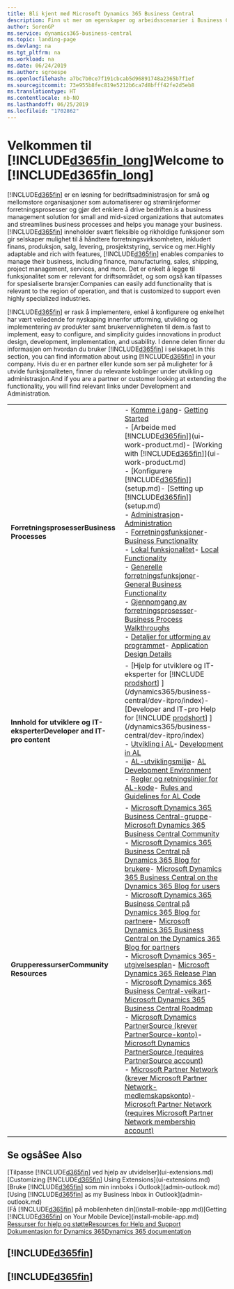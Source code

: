 ```yaml
---
title: Bli kjent med Microsoft Dynamics 365 Business Central
description: Finn ut mer om egenskaper og arbeidsscenarier i Business Central, en løsning for bedriftsadministrasjon for små og mellomstore organisasjoner.
author: SorenGP
ms.service: dynamics365-business-central
ms.topic: landing-page
ms.devlang: na
ms.tgt_pltfrm: na
ms.workload: na
ms.date: 06/24/2019
ms.author: sgroespe
ms.openlocfilehash: a7bc7b0ce7f191cbcab5d96891748a2365b7f1ef
ms.sourcegitcommit: 73e955b8fec819e5212b6ca7d8bfff42fe2d5eb8
ms.translationtype: HT
ms.contentlocale: nb-NO
ms.lasthandoff: 06/25/2019
ms.locfileid: "1702862"
---
```

# <a name="welcome-to-included365finlongincludesd365finlongmdmd"></a><span data-ttu-id="eed8e-103">Velkommen til [!INCLUDE[d365fin_long](includes/d365fin_long_md.md)]</span><span class="sxs-lookup"><span data-stu-id="eed8e-103">Welcome to [!INCLUDE[d365fin_long](includes/d365fin_long_md.md)]</span></span>
[!INCLUDE[d365fin](includes/d365fin_md.md)] <span data-ttu-id="eed8e-104">er en løsning for bedriftsadministrasjon for små og mellomstore organisasjoner som automatiserer og strømlinjeformer forretningsprosesser og gjør det enklere å drive bedriften.</span><span class="sxs-lookup"><span data-stu-id="eed8e-104">is a business management solution for small and mid-sized organizations that automates and streamlines business processes and helps you manage your business.</span></span> <span data-ttu-id="eed8e-105">[!INCLUDE[d365fin](includes/d365fin_md.md)] inneholder svært fleksible og rikholdige funksjoner som gir selskaper mulighet til å håndtere forretningsvirksomheten, inkludert finans, produksjon, salg, levering, prosjektstyring, service og mer.</span><span class="sxs-lookup"><span data-stu-id="eed8e-105">Highly adaptable and rich with features, [!INCLUDE[d365fin](includes/d365fin_md.md)] enables companies to manage their business, including finance, manufacturing, sales, shipping, project management, services, and more.</span></span> <span data-ttu-id="eed8e-106">Det er enkelt å legge til funksjonalitet som er relevant for driftsområdet, og som også kan tilpasses for spesialiserte bransjer.</span><span class="sxs-lookup"><span data-stu-id="eed8e-106">Companies can easily add functionality that is relevant to the region of operation, and that is customized to support even highly specialized industries.</span></span>

[!INCLUDE[d365fin](includes/d365fin_md.md)] <span data-ttu-id="eed8e-107">er rask å implementere, enkel å konfigurere og enkelhet har vært veiledende for nyskaping innenfor utforming, utvikling og implementering av produkter samt brukervennligheten til dem.</span><span class="sxs-lookup"><span data-stu-id="eed8e-107">is fast to implement, easy to configure, and simplicity guides innovations in product design, development, implementation, and usability.</span></span> <span data-ttu-id="eed8e-108">I denne delen finner du informasjon om hvordan du bruker [!INCLUDE[d365fin](includes/d365fin_md.md)] i selskapet.</span><span class="sxs-lookup"><span data-stu-id="eed8e-108">In this section, you can find information about using [!INCLUDE[d365fin](includes/d365fin_md.md)] in your company.</span></span> <span data-ttu-id="eed8e-109">Hvis du er en partner eller kunde som ser på muligheter for å utvide funksjonaliteten, finner du relevante koblinger under utvikling og administrasjon.</span><span class="sxs-lookup"><span data-stu-id="eed8e-109">And if you are a partner or customer looking at extending the functionality, you will find relevant links under Development and Administration.</span></span>  

|||  
|-|-|  
|<span data-ttu-id="eed8e-110">**Forretningsprosesser**</span><span class="sxs-lookup"><span data-stu-id="eed8e-110">**Business Processes**</span></span>|<span data-ttu-id="eed8e-111">-   [Komme i gang](product-get-started.md)</span><span class="sxs-lookup"><span data-stu-id="eed8e-111">-   [Getting Started](product-get-started.md)</span></span><br /><span data-ttu-id="eed8e-112">-   [Arbeide med [!INCLUDE[d365fin](includes/d365fin_md.md)]](ui-work-product.md)</span><span class="sxs-lookup"><span data-stu-id="eed8e-112">-   [Working with [!INCLUDE[d365fin](includes/d365fin_md.md)]](ui-work-product.md)</span></span><br /><span data-ttu-id="eed8e-113">-   [Konfigurere [!INCLUDE[d365fin](includes/d365fin_md.md)]](setup.md)</span><span class="sxs-lookup"><span data-stu-id="eed8e-113">-   [Setting up [!INCLUDE[d365fin](includes/d365fin_md.md)]](setup.md)</span></span><br /><span data-ttu-id="eed8e-114">-   [Administrasjon](admin-setup-and-administration.md)</span><span class="sxs-lookup"><span data-stu-id="eed8e-114">-   [Administration](admin-setup-and-administration.md)</span></span><br /><span data-ttu-id="eed8e-115">-   [Forretningsfunksjoner](across-business-functionality.md)</span><span class="sxs-lookup"><span data-stu-id="eed8e-115">-   [Business Functionality](across-business-functionality.md)</span></span><br /><span data-ttu-id="eed8e-116">-   [Lokal funksjonalitet](LocalFunctionality/Austria/austria-local-functionality.md)</span><span class="sxs-lookup"><span data-stu-id="eed8e-116">-   [Local Functionality](LocalFunctionality/Austria/austria-local-functionality.md)</span></span><br /><span data-ttu-id="eed8e-117">-   [Generelle forretningsfunksjoner](ui-across-business-areas.md)</span><span class="sxs-lookup"><span data-stu-id="eed8e-117">-   [General Business Functionality](ui-across-business-areas.md)</span></span><br /><span data-ttu-id="eed8e-118">-   [Gjennomgang av forretningsprosesser](walkthrough-business-process-walkthroughs.md)</span><span class="sxs-lookup"><span data-stu-id="eed8e-118">-   [Business Process Walkthroughs](walkthrough-business-process-walkthroughs.md)</span></span><br /><span data-ttu-id="eed8e-119">-   [Detaljer for utforming av programmet](design-details-application-design.md)</span><span class="sxs-lookup"><span data-stu-id="eed8e-119">-   [Application Design Details](design-details-application-design.md)</span></span>|  
|<span data-ttu-id="eed8e-120">**Innhold for utviklere og IT-eksperter**</span><span class="sxs-lookup"><span data-stu-id="eed8e-120">**Developer and IT-pro content**</span></span>|<span data-ttu-id="eed8e-121">-   [Hjelp for utviklere og IT-eksperter for [!INCLUDE [prodshort](includes/prodshort.md)] ](/dynamics365/business-central/dev-itpro/index)</span><span class="sxs-lookup"><span data-stu-id="eed8e-121">-   [Developer and IT-pro Help for [!INCLUDE [prodshort](includes/prodshort.md)] ](/dynamics365/business-central/dev-itpro/index)</span></span><br /><span data-ttu-id="eed8e-122">-   [Utvikling i AL](/dynamics365/business-central/dev-itpro/developer/devenv-dev-overview)</span><span class="sxs-lookup"><span data-stu-id="eed8e-122">-   [Development in AL](/dynamics365/business-central/dev-itpro/developer/devenv-dev-overview)</span></span><br /><span data-ttu-id="eed8e-123">-   [AL-utviklingsmiljø](/dynamics365/business-central/dev-itpro/developer/devenv-reference-overview)</span><span class="sxs-lookup"><span data-stu-id="eed8e-123">-   [AL Development Environment](/dynamics365/business-central/dev-itpro/developer/devenv-reference-overview)</span></span><br /><span data-ttu-id="eed8e-124">-   [Regler og retningslinjer for AL-kode](/dynamics365/business-central/dev-itpro/compliance/apptest-overview)</span><span class="sxs-lookup"><span data-stu-id="eed8e-124">-   [Rules and Guidelines for AL Code](/dynamics365/business-central/dev-itpro/compliance/apptest-overview)</span></span>|  
|<span data-ttu-id="eed8e-125">**Grupperessurser**</span><span class="sxs-lookup"><span data-stu-id="eed8e-125">**Community Resources**</span></span>|<span data-ttu-id="eed8e-126">-   [Microsoft Dynamics 365 Business Central-gruppe](https://community.dynamics.com/business)</span><span class="sxs-lookup"><span data-stu-id="eed8e-126">-   [Microsoft Dynamics 365 Business Central Community](https://community.dynamics.com/business)</span></span><br /><span data-ttu-id="eed8e-127">-   [Microsoft Dynamics 365 Business Central på Dynamics 365 Blog for brukere](https://cloudblogs.microsoft.com/dynamics365/users/product/business-central/)</span><span class="sxs-lookup"><span data-stu-id="eed8e-127">-   [Microsoft Dynamics 365 Business Central on the Dynamics 365 Blog for users](https://cloudblogs.microsoft.com/dynamics365/users/product/business-central/)</span></span><br /><span data-ttu-id="eed8e-128">-   [Microsoft Dynamics 365 Business Central på Dynamics 365 Blog for partnere](https://cloudblogs.microsoft.com/dynamics365/it/product/business-central/)</span><span class="sxs-lookup"><span data-stu-id="eed8e-128">-   [Microsoft Dynamics 365 Business Central on the Dynamics 365 Blog for partners](https://cloudblogs.microsoft.com/dynamics365/it/product/business-central/)</span></span><br /><span data-ttu-id="eed8e-129">-   [Microsoft Dynamics 365-utgivelsesplan](https://go.microsoft.com/fwlink/?linkid=2047422)</span><span class="sxs-lookup"><span data-stu-id="eed8e-129">-   [Microsoft Dynamics 365 Release Plan](https://go.microsoft.com/fwlink/?linkid=2047422)</span></span><br /><span data-ttu-id="eed8e-130">-   [Microsoft Dynamics 365 Business Central-veikart](https://dynamics.microsoft.com/en-us/roadmap/business-central/)</span><span class="sxs-lookup"><span data-stu-id="eed8e-130">-   [Microsoft Dynamics 365 Business Central Roadmap](https://dynamics.microsoft.com/en-us/roadmap/business-central/)</span></span><br /><span data-ttu-id="eed8e-131">-   [Microsoft Dynamics PartnerSource \(krever PartnerSource-konto\)](https://mbs.microsoft.com/partnersource)</span><span class="sxs-lookup"><span data-stu-id="eed8e-131">-   [Microsoft Dynamics PartnerSource \(requires PartnerSource account\)](https://mbs.microsoft.com/partnersource)</span></span><br /><span data-ttu-id="eed8e-132">-   [Microsoft Partner Network \(krever Microsoft Partner Network-medlemskapskonto\)](https://mspartner.microsoft.com/en/us/windows/index.aspx)</span><span class="sxs-lookup"><span data-stu-id="eed8e-132">-   [Microsoft Partner Network \(requires Microsoft Partner Network membership account\)](https://mspartner.microsoft.com/en/us/windows/index.aspx)</span></span>|  

## <a name="see-also"></a><span data-ttu-id="eed8e-133">Se også</span><span class="sxs-lookup"><span data-stu-id="eed8e-133">See Also</span></span>

<span data-ttu-id="eed8e-134">[Tilpasse [!INCLUDE[d365fin](includes/d365fin_md.md)] ved hjelp av utvidelser](ui-extensions.md)</span><span class="sxs-lookup"><span data-stu-id="eed8e-134">[Customizing [!INCLUDE[d365fin](includes/d365fin_md.md)] Using Extensions](ui-extensions.md)</span></span>  
<span data-ttu-id="eed8e-135">[Bruke [!INCLUDE[d365fin](includes/d365fin_md.md)] som min innboks i Outlook](admin-outlook.md)</span><span class="sxs-lookup"><span data-stu-id="eed8e-135">[Using [!INCLUDE[d365fin](includes/d365fin_md.md)] as my Business Inbox in Outlook](admin-outlook.md)</span></span>  
<span data-ttu-id="eed8e-136">[Få [!INCLUDE[d365fin](includes/d365fin_md.md)] på mobilenheten din](install-mobile-app.md)</span><span class="sxs-lookup"><span data-stu-id="eed8e-136">[Getting [!INCLUDE[d365fin](includes/d365fin_md.md)] on Your Mobile Device](install-mobile-app.md)</span></span>  
[<span data-ttu-id="eed8e-137">Ressurser for hjelp og støtte</span><span class="sxs-lookup"><span data-stu-id="eed8e-137">Resources for Help and Support</span></span>](product-help-and-support.md)  
[<span data-ttu-id="eed8e-138">Dokumentasjon for Dynamics 365</span><span class="sxs-lookup"><span data-stu-id="eed8e-138">Dynamics 365 documentation</span></span>](/dynamics365/)  

## [!INCLUDE[d365fin](includes/free_trial_md.md)]
## [!INCLUDE[d365fin](includes/training_link_md.md)]

